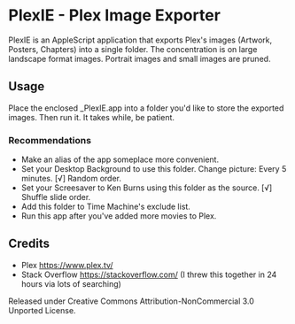 # PlexIE - Plex Image Exporter

PlexIE is an AppleScript application that exports Plex's images (Artwork, Posters, Chapters) into a single folder.
The concentration is on large landscape format images. Portrait images and small images are pruned.

## Usage

Place the enclosed _PlexIE.app into a folder you'd like to store the exported images. Then run it. It takes while, be patient.

### Recommendations

- Make an alias of the app someplace more convenient.
- Set your Desktop Background to use this folder. Change picture: Every 5 minutes. [√] Random order.
- Set your Screesaver to Ken Burns using this folder as the source. [√] Shuffle slide order.
- Add this folder to Time Machine's exclude list.
- Run this app after you've added more movies to Plex.

## Credits

- Plex https://www.plex.tv/
- Stack Overflow https://stackoverflow.com/ (I threw this together in 24 hours via lots of searching)

Released under Creative Commons Attribution-NonCommercial 3.0 Unported License.
